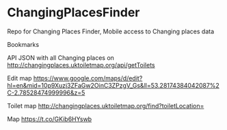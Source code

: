# ChangingPlacesFinder
Repo for Changing Places Finder, Mobile access to Changing places data

Bookmarks

API JSON with all Changing places on
http://changingplaces.uktoiletmap.org/api/getToilets

Edit map
https://www.google.com/maps/d/edit?hl=en&mid=10p9Xuzj3ZFaGw2OinC3ZPzgV_Gs&ll=53.28174384042087%2C-2.78528474999996&z=5

Toilet map
http://changingplaces.uktoiletmap.org/find?toiletLocation=

Map
https://t.co/GKib6HYswb


